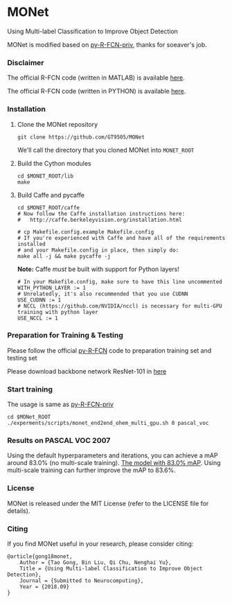 # MONet
Using Multi-label Classification to Improve Object Detection

MONet is modified based on [py-R-FCN-priv](https://github.com/soeaver/py-RFCN-priv), thanks for soeaver's job.


### Disclaimer

The official R-FCN code (written in MATLAB) is available [here](https://github.com/daijifeng001/R-FCN).

The official R-FCN code (written in PYTHON) is available [here](https://github.com/YuwenXiong/py-R-FCN).

 
### Installation

1. Clone the MONet repository
    ```Shell
    git clone https://github.com/GT9505/MONet
    ```
    We'll call the directory that you cloned MONet into `MONET_ROOT`

2. Build the Cython modules
    ```Shell
    cd $MONET_ROOT/lib
    make
    ```
    
3. Build Caffe and pycaffe
    ```Shell
    cd $MONET_ROOT/caffe
    # Now follow the Caffe installation instructions here:
    #   http://caffe.berkeleyvision.org/installation.html
    
    # cp Makefile.config.example Makefile.config
    # If you're experienced with Caffe and have all of the requirements installed
    # and your Makefile.config in place, then simply do:
    make all -j && make pycaffe -j
   ```    
   
   **Note:** Caffe *must* be built with support for Python layers!
    ```make
    # In your Makefile.config, make sure to have this line uncommented
    WITH_PYTHON_LAYER := 1
    # Unrelatedly, it's also recommended that you use CUDNN
    USE_CUDNN := 1
    # NCCL (https://github.com/NVIDIA/nccl) is necessary for multi-GPU training with python layer
    USE_NCCL := 1
    ```
   
### Preparation for Training & Testing

Please follow the official [py-R-FCN](https://github.com/YuwenXiong/py-R-FCN) code to preparation training set and testing set

Please download backbone network ResNet-101 in [here](https://drive.google.com/open?id=1Uh3vxUf445nWoorejeEWFzkGVb2ZEE2W)

### Start training
The usage is same as [py-R-FCN-priv](https://github.com/soeaver/py-RFCN-priv)

	cd $MONet_ROOT
	./experments/scripts/monet_end2end_ohem_multi_gpu.sh 0 pascal_voc

### Results on PASCAL VOC 2007

Using the default hyperparameters and iterations, you can achieve a mAP around 83.0% (no multi-scale training). [The model with 83.0% mAP](https://drive.google.com/open?id=1ucVg7o964DRZF_idDpVYuOagrIpJMmsM). Using multi-scale training can further improve the mAP to 83.6%.
	
### License

MONet is released under the MIT License (refer to the LICENSE file for details).


### Citing 

If you find MONet useful in your research, please consider citing:

    @article{gong18monet,
        Author = {Tao Gong, Bin Liu, Qi Chu, Nenghai Yu},
        Title = {Using Multi-label Classification to Improve Object Detection},
        Journal = {Submitted to Neurocomputing},
        Year = {2018.09}
    }

